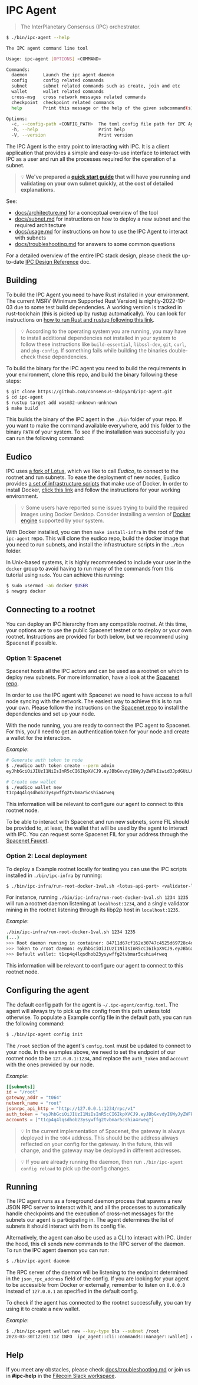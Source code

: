 # IPC Agent

> The InterPlanetary Consensus (IPC) orchestrator.

```bash
$ ./bin/ipc-agent --help

The IPC agent command line tool

Usage: ipc-agent [OPTIONS] <COMMAND>

Commands:
  daemon      Launch the ipc agent daemon
  config      config related commands
  subnet      subnet related commands such as create, join and etc
  wallet      wallet related commands
  cross-msg   cross network messages related commands
  checkpoint  checkpoint related commands
  help        Print this message or the help of the given subcommand(s)

Options:
  -c, --config-path <CONFIG_PATH>  The toml config file path for IPC Agent, default to ${HOME}/.ipc-agent/config.toml
  -h, --help                       Print help
  -V, --version                    Print version
```

The IPC Agent is the entry point to interacting with IPC. It is a client application that provides a simple and easy-to-use interface to interact with IPC as a user and run all the processes required for the operation of a subnet.

>💡 **We've prepared a [quick start guide](/docs/quickstart.md) that will have you running and validating on your own subnet quickly, at the cost of detailed explanations.**

See:
- [docs/architecture.md](docs/architecture.md) for a conceptual overview of the tool
- [docs/subnet.md](docs/subnet.md) for instructions on how to deploy a new subnet and the required architecture
- [docs/usage.md](docs/usage.md) for instructions on how to use the IPC Agent to interact with subnets
- [docs/troubleshooting.md](docs/troubleshooting.md) for answers to some common questions

For a detailed overview of the entire IPC stack design, please check the up-to-date [IPC Design Reference](https://github.com/consensus-shipyard/IPC-design-reference-spec/blob/main/main.pdf) doc.

## Building

To build the IPC Agent you need to have Rust installed in your environment. The current MSRV (Minimum Supported Rust Version) is nightly-2022-10-03 due to some test build dependencies. A working version is tracked in rust-toolchain (this is picked up by rustup automatically). You can look for instructions on [how to run Rust and rustup following this link](https://www.rust-lang.org/tools/install).

>💡 According to the operating system you are running, you may have to install additional dependencies not installed in your system to follow these instructions like `build-essential`, `libssl-dev`, `git`, `curl`, and `pkg-config`. If something fails while building the binaries double-check these dependencies.

To build the binary for the IPC agent you need to build the requirements in your environment, clone this repo, and build the binary following these steps:
```bash
$ git clone https://github.com/consensus-shipyard/ipc-agent.git
$ cd ipc-agent
$ rustup target add wasm32-unknown-unknown
$ make build
```

This builds the binary of the IPC agent in the `./bin` folder of your repo. If you want to make the command available everywhere, add this folder to the binary `PATH` of your system. To see if the installation was successfully you can run the following command: 

## Eudico

IPC uses [a fork of Lotus](https://github.com/consensus-shipyard/lotus), which we like to call _Eudico_, to connect to the rootnet and run subnets. To ease the deployment of new nodes, Eudico provides [a set of infrastructure scripts](https://github.com/consensus-shipyard/lotus/tree/spacenet/scripts/ipc) that make use of Docker. In order to install Docker, [click this link](https://docs.docker.com/get-docker/) and follow the instructions for your working environment.

>💡 Some users have reported some issues trying to build the required images using Docker Desktop. Consider installing a version of [Docker engine](https://docs.docker.com/engine/install/#server) supported by your system.

With Docker installed, you can then `make install-infra` in the root of the `ipc-agent` repo. This will clone the eudico repo, build the docker image that you need to run subnets, and install the infrastructure scripts in the `./bin` folder. 

In Unix-based systems, it is highly recommended to include your user in the `docker` group to avoid having to run many of the commands from this tutorial using `sudo`. You can achieve this running:
```bash
$ sudo usermod -aG docker $USER
$ newgrp docker
```

## Connecting to a rootnet

You can deploy an IPC hierarchy from any compatible rootnet. At this time, your options are to use the public Spacenet testnet or to deploy or your own rootnet. Instructions are provided for both below, but we recommend using Spacenet if possible.

### Option 1: Spacenet
Spacenet hosts all the IPC actors and can be used as a rootnet on which to deploy new subnets. For more information, have a look at the [Spacenet repo](https://github.com/consensus-shipyard/spacenet).

In order to use the IPC agent with Spacenet we need to have access to a full node syncing with the network. The easiest way to achieve this is to run your own. Please follow the instructions on the [Spacenet repo](https://github.com/consensus-shipyard/spacenet/blob/main/README.md#getting-started-for-developers) to install the dependencies and set up your node.

With the node running, you are ready to connect the IPC agent to Spacenet. For this, you'll need to get an authentication token for your node and create a wallet for the interaction.

*Example*:
```bash
# Generate auth token to node
$ ./eudico auth token create --perm admin
eyJhbGciOiJIUzI1NiIsInR5cCI6IkpXVCJ9.eyJBbGxvdyI6WyJyZWFkIiwid3JpdGUiLCJzaWduIiwiYWRtaW4iXX0.8vIV7pCrWx-nxOBAAw_IayDzrGf22kMjagRYmj_8Qqw

# Create new wallet
$ ./eudico wallet new
t1cp4q4lqsdhob23ysywffg2tvbmar5cshia4rweq
```

This information will be relevant to configure our agent to connect to this rootnet node.

To be able to interact with Spacenet and run new subnets, some FIL should be provided to, at least, the wallet that will be used by the agent to interact with IPC. You can request some Spacenet FIL for your address through the [Spacenet Faucet](https://spacenet.consensus.ninja/).

### Option 2: Local deployment
To deploy a Example rootnet locally for testing you can use the IPC scripts installed in `./bin/ipc-infra` by running:
```bash
$ ./bin/ipc-infra/run-root-docker-1val.sh <lotus-api-port> <validator-libp2p-port>
```

For instance, running `./bin/ipc-infra/run-root-docker-1val.sh 1234 1235` will run a rootnet daemon listening at `localhost:1234`, and a single validator mining in the rootnet listening through its libp2p host in `localhost:1235`.

*Example*:
```bash
./bin/ipc-infra/run-root-docker-1val.sh 1234 1235
(...)
>>> Root daemon running in container: 84711d67cf162e30747c4525d69728c4dea8c6b4b35cd89f6d0947fee14bf908
>>> Token to /root daemon: eyJhbGciOiJIUzI1NiIsInR5cCI6IkpXVCJ9.eyJBbGxvdyI6WyJyZWFkIiwid3JpdGUiLCJzaWduIiwiYWRtaW4iXX0.j94YYOr8_AWhGGHQd0q8JuQVuNhJA017SK9EUkqDOO0
>>> Default wallet: t1cp4q4lqsdhob23ysywffg2tvbmar5cshia4rweq
```
This information will be relevant to configure our agent to connect to this rootnet node.

## Configuring the agent

The default config path for the agent is `~/.ipc-agent/config.toml`. The agent will always try to pick up the config from this path unless told otherwise. To populate a Example config file in the default path, you can run the following command:
```bash
$ ./bin/ipc-agent config init
```

The `/root` section of the agent's `config.toml` must be updated to connect to your node. In the examples above, we need to set the endpoint of our rootnet node to be `127.0.0.1:1234`, and replace the `auth_token` and `account` with the ones provided by our node.

*Example*:
```toml
[[subnets]]
id = "/root"
gateway_addr = "t064"
network_name = "root"
jsonrpc_api_http = "http://127.0.0.1:1234/rpc/v1"
auth_token = "eyJhbGciOiJIUzI1NiIsInR5cCI6IkpXVCJ9.eyJBbGxvdyI6WyJyZWFkIiwid3JpdGUiLCJzaWduIiwiYWRtaW4iXX0.j94YYOr8_AWhGGHQd0q8JuQVuNhJA017SK9EUkqDOO0"
accounts = ["t1cp4q4lqsdhob23ysywffg2tvbmar5cshia4rweq"]
```

> 💡 In the current implementation of Spacenet, the gateway is always deployed in the `t064` address. This should be the address always reflected on your config for the gateway. In the future, this will change, and the gateway may be deployed in different addresses.

> 💡 If you are already running the daemon, then run `./bin/ipc-agent config reload` to pick up the config changes.

## Running
The IPC agent runs as a foreground daemon process that spawns a new JSON RPC server to interact with it, and all the processes to automatically handle checkpoints and the execution of cross-net messages for the subnets our agent is participating in. The agent determines the list of subnets it should interact with from its config file. 

Alternatively, the agent can also be used as a CLI to interact with IPC. Under the hood, this cli sends new commands to the RPC server of the daemon. To run the IPC agent daemon you can run:
```bash
$ ./bin/ipc-agent daemon
```

The RPC server of the daemon will be listening to the endpoint determined in the `json_rpc_address` field of the config. If you are looking for your agent to be accessible from Docker or externally, remember to listen on `0.0.0.0` instead of `127.0.0.1` as specified in the default config. 

To check if the agent has connected to the rootnet successfully, you can try using it to create a new wallet.

*Example*:
```bash
$ ./bin/ipc-agent wallet new --key-type bls --subnet /root
2023-03-30T12:01:11Z INFO  ipc_agent::cli::commands::manager::wallet] created new wallet with address WalletNewResponse { address: "t1om5pijjq5dqic4ccnqqrvv6zgzwrlxf6bh2apvi" } in subnet "/root"
```

## Help

If you meet any obstacles, please check [docs/troubleshooting.md](docs/troubleshooting.md) or join us in **#ipc-help** in the [Filecoin Slack workspace](https://filecoin.io/slack).

